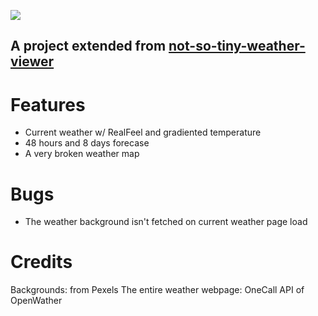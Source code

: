<img src="https://i.ibb.co/ycPtRPtW/title.png"></img>
<h2>A project extended from <a href="https://github.com/yumemizook/not-so-tiny-weather-viewer">not-so-tiny-weather-viewer</a></h2>

<h1>Features</h1>
<ul>
  <li> Current weather w/ RealFeel and gradiented temperature</li>
  <li>48 hours and 8 days forecase</li>
  <li>A very broken weather map</li>
</ul>

<h1>Bugs</h1>
<ul>
  <li> The weather background isn't fetched on current weather page load</li>
</ul>

<h1>Credits</h1>
Backgrounds: from Pexels
The entire weather webpage: OneCall API of OpenWather
